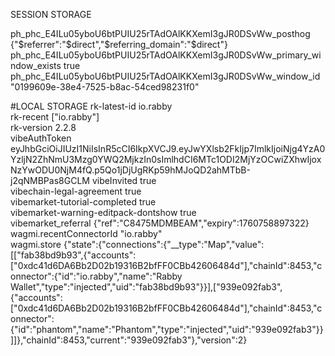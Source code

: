 SESSION STORAGE

ph_phc_E4ILu05yboU6btPUIU25rTAdOAlKKXemI3gJR0DSvWw_posthog	{"$referrer":"$direct","$referring_domain":"$direct"}
ph_phc_E4ILu05yboU6btPUIU25rTAdOAlKKXemI3gJR0DSvWw_primary_window_exists	true
ph_phc_E4ILu05yboU6btPUIU25rTAdOAlKKXemI3gJR0DSvWw_window_id	"0199609e-38e4-7525-b8ac-54ced98231f0"


#LOCAL STORAGE
rk-latest-id	io.rabby	
rk-recent	["io.rabby"]	
rk-version	2.2.8	
vibeAuthToken	eyJhbGciOiJIUzI1NiIsInR5cCI6IkpXVCJ9.eyJwYXlsb2FkIjp7ImlkIjoiNjg4YzA0YzljN2ZhNmU3Mzg0YWQ2MjkzIn0sImlhdCI6MTc1ODI2MjYzOCwiZXhwIjoxNzYwODU0NjM4fQ.p5Qo1jDjUgRKp59hMJoQD2ahMTbB-j2qNMBPas8GCLM	
vibeInvited	true	
vibechain-legal-agreement	true	
vibemarket-tutorial-completed	true	
vibemarket-warning-editpack-dontshow	true	
vibemarket_referral	{"ref":"C8475MDMBEAM","expiry":1760758897322}	
wagmi.recentConnectorId	"io.rabby"	
wagmi.store	{"state":{"connections":{"__type":"Map","value":[["fab38bd9b93",{"accounts":["0xdc41d6DA6Bb2D02b19316B2bfFF0CBb42606484d"],"chainId":8453,"connector":{"id":"io.rabby","name":"Rabby Wallet","type":"injected","uid":"fab38bd9b93"}}],["939e092fab3",{"accounts":["0xdc41d6DA6Bb2D02b19316B2bfFF0CBb42606484d"],"chainId":8453,"connector":{"id":"phantom","name":"Phantom","type":"injected","uid":"939e092fab3"}}]]},"chainId":8453,"current":"939e092fab3"},"version":2}	

